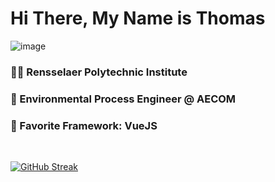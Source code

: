 # Hi There, My Name is Thomas


![image](https://github.com/teykamp/teykamp/assets/76519301/bfaa20fa-4077-40e6-9388-457cb6d721f9)


### 👨‍🎓 Rensselaer Polytechnic Institute

### 🏢 Environmental Process Engineer @ AECOM

### 💚 Favorite Framework: VueJS

<br>

[![GitHub Streak](http://github-readme-streak-stats.herokuapp.com?user=teykamp&=dark)](https://git.io/streak-stats)
